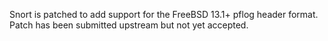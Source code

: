 Snort is patched to add support for the FreeBSD 13.1+ pflog header format.  Patch has been submitted upstream but not yet accepted.
